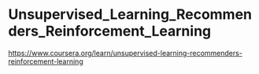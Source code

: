 # Unsupervised_Learning_Recommenders_Reinforcement_Learning
https://www.coursera.org/learn/unsupervised-learning-recommenders-reinforcement-learning

